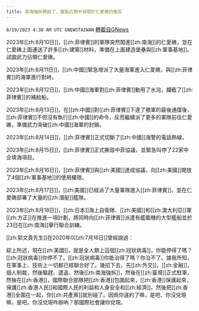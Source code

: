 ```yaml
---
title: 南海強拆開始了，盤點近期中菲關於仁愛礁的衝突
---
```

`8/19/2023 4:30 AM UTC GNEWSTAIWAN` [轉載自GNews](https://gnews.org/articles/1569915)

2023年[[zh:8月10日]]，[[zh:菲律賓]]的軍隊突然闖進[[zh:南海]]的仁愛礁，並在仁愛礁上面運送了許多[[zh:建築]]材料，準備在上面建造堡壘與[[zh:軍事基地]]。試圖武力佔領仁愛礁。

2023年[[zh:8月11日]]，[[zh:中國]]緊急增派了大量海軍進入仁愛礁，與[[zh:菲律賓]]的海軍進行對峙。

2023年[[zh:8月12日]]，[[zh:中國]]海軍對[[zh:菲律賓]]動用了水泡，攔截了[[zh:菲律賓]]的補給船。

 
2023年[[zh:8月13日]]，在[[zh:中國]]對[[zh:菲律賓]]下達了撤軍的最後通牒後，[[zh:菲律賓]]不但沒有執行[[zh:中國]]的命令，反而繼續派了更多的軍隊前往仁愛礁，準備武力突破[[zh:中國]]海軍的封鎖。

2023年[[zh:8月14日]]，[[zh:菲律賓]]正式切斷了[[zh:中國]]海警的電話熱線。

2023年[[zh:8月15日]]，[[zh:菲律賓]]正式撕毀中菲協議，並緊急叫停了22家中企填海項目。

2023年[[zh:8月16日]]，[[zh:菲律賓]]與[[zh:美國]]達成協議，向[[zh:美國]]開放了4個[[zh:軍事基地]]的使用權限。

2023年[[zh:8月17日]]，[[zh:美國]]已經派了大量軍隊進入[[zh:菲律賓]]，並在仁愛礁部署了大量的[[zh:潛艇]]艦隊。

2023年[[zh:8月18日]]，[[zh:日本]]海上自衛隊、[[zh:美國]]和[[zh:澳大利亞]]軍[[zh:方正]]在推進一項計劃，將同時向[[zh:菲律賓]]派遣有艦載機的大型艦船並於23日在[[zh:南海]]舉行聯合訓練。

[[zh:郭文貴先生]]在2020年0[[zh:7月16日]]曾經說過：



綜上所述，現在[[zh:美國]]，就是全人類上這個[[zh:冠狀病毒]]，你能停得了嗎？[[zh:冠狀病毒]]你停不了。[[zh:冠狀病毒]]你能治得了嗎？你治不了。據我所知，在軍事上、技術上一切都已經聯合好了。幾招下去，先[[zh:外交]]，[[zh:金融]]，個人制裁，然後驅趕、遣返、然後[[zh:南海強拆]]，然後在[[zh:臺灣]]正式駐軍，然後在[[zh:香港]]，國際聯合部隊把[[zh:香港]]包圍起來，[[zh:香港]]保護起來，保護[[zh:香港人民]]和國際人民的利益和人身安全和[[zh:經濟]]。然後把[[zh:香港]]全圍在一起，你[[zh:共產黨]]就別碰了。因爲你違約了嘛，是吧，你沒兌現嘛，是吧。你沒兌現咋辦吶？那國際社會讓你兌現。
